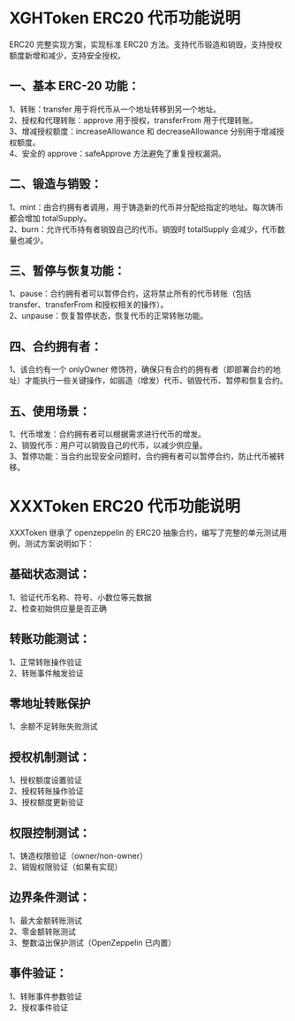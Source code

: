 # XGHToken ERC20 代币功能说明

ERC20 完整实现方案，实现标准 ERC20 方法。支持代币锻造和销毁，支持授权额度新增和减少，支持安全授权。

## 一、基本 ERC-20 功能：

1、转账：transfer 用于将代币从一个地址转移到另一个地址。  
2、授权和代理转账：approve 用于授权，transferFrom 用于代理转账。  
3、增减授权额度：increaseAllowance 和 decreaseAllowance 分别用于增减授权额度。  
4、安全的 approve：safeApprove 方法避免了重复授权漏洞。

## 二、锻造与销毁：

1、mint：由合约拥有者调用，用于铸造新的代币并分配给指定的地址。每次铸币都会增加 totalSupply。  
2、burn：允许代币持有者销毁自己的代币。销毁时 totalSupply 会减少，代币数量也减少。

## 三、暂停与恢复功能：

1、pause：合约拥有者可以暂停合约，这将禁止所有的代币转账（包括 transfer、transferFrom 和授权相关的操作）。  
2、unpause：恢复暂停状态，恢复代币的正常转账功能。

## 四、合约拥有者：

1、该合约有一个 onlyOwner 修饰符，确保只有合约的拥有者（即部署合约的地址）才能执行一些关键操作，如锻造（增发）代币、销毁代币、暂停和恢复合约。

## 五、使用场景：

1、代币增发：合约拥有者可以根据需求进行代币的增发。  
2、销毁代币：用户可以销毁自己的代币，以减少供应量。  
3、暂停功能：当合约出现安全问题时，合约拥有者可以暂停合约，防止代币被转移。

# XXXToken ERC20 代币功能说明

XXXToken 继承了 openzeppelin 的 ERC20 抽象合约，编写了完整的单元测试用例，测试方案说明如下：

## 基础状态测试：

1、验证代币名称、符号、小数位等元数据  
2、检查初始供应量是否正确

## 转账功能测试：

1、正常转账操作验证  
2、转账事件触发验证

## 零地址转账保护

1、余额不足转账失败测试

## 授权机制测试：

1、授权额度设置验证  
2、授权转账操作验证  
3、授权额度更新验证

## 权限控制测试：

1、铸造权限验证（owner/non-owner）  
2、销毁权限验证（如果有实现）

## 边界条件测试：

1、最大金额转账测试  
2、零金额转账测试  
3、整数溢出保护测试（OpenZeppelin 已内置）

## 事件验证：

1、转账事件参数验证  
2、授权事件验证
